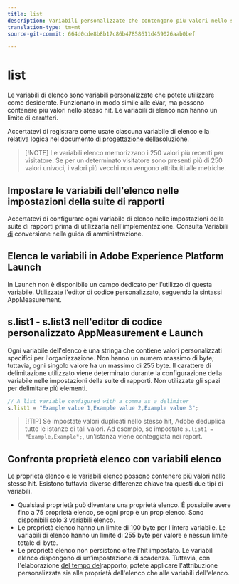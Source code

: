 ```yaml
---
title: list
description: Variabili personalizzate che contengono più valori nello stesso hit.
translation-type: tm+mt
source-git-commit: 664d0cde8b8b17c86b47858611d459026aab0bef

---
```



# list

Le variabili di elenco sono variabili personalizzate che potete utilizzare come desiderate. Funzionano in modo simile alle eVar, ma possono contenere più valori nello stesso hit. Le variabili di elenco non hanno un limite di caratteri.

Accertatevi di registrare come usate ciascuna variabile di elenco e la relativa logica nel documento [di progettazione della](../../prepare/solution-design.md)soluzione.

> [!NOTE] Le variabili elenco memorizzano i 250 valori più recenti per visitatore. Se per un determinato visitatore sono presenti più di 250 valori univoci, i valori più vecchi non vengono attribuiti alle metriche.

## Impostare le variabili dell&#39;elenco nelle impostazioni della suite di rapporti

Accertatevi di configurare ogni variabile di elenco nelle impostazioni della suite di rapporti prima di utilizzarla nell&#39;implementazione. Consulta Variabili [di](/help/admin/admin/conversion-var-admin/list-var-admin.md) conversione nella guida di amministrazione.

## Elenca le variabili in Adobe Experience Platform Launch

In Launch non è disponibile un campo dedicato per l’utilizzo di questa variabile. Utilizzate l&#39;editor di codice personalizzato, seguendo la sintassi AppMeasurement.

## s.list1 - s.list3 nell&#39;editor di codice personalizzato AppMeasurement e Launch

Ogni variabile dell&#39;elenco è una stringa che contiene valori personalizzati specifici per l&#39;organizzazione. Non hanno un numero massimo di byte; tuttavia, ogni singolo valore ha un massimo di 255 byte. Il carattere di delimitazione utilizzato viene determinato durante la configurazione della variabile nelle impostazioni della suite di rapporti. Non utilizzate gli spazi per delimitare più elementi.

```js
// A list variable configured with a comma as a delimiter
s.list1 = "Example value 1,Example value 2,Example value 3";
```

> [!TIP] Se impostate valori duplicati nello stesso hit, Adobe deduplica tutte le istanze di tali valori. Ad esempio, se impostate `s.list1 = "Example,Example";`, un&#39;istanza viene conteggiata nei report.

## Confronta proprietà elenco con variabili elenco

Le proprietà elenco e le variabili elenco possono contenere più valori nello stesso hit. Esistono tuttavia diverse differenze chiave tra questi due tipi di variabili.

* Qualsiasi proprietà può diventare una proprietà elenco. È possibile avere fino a 75 proprietà elenco, se ogni prop è un prop elenco. Sono disponibili solo 3 variabili elenco.
* Le proprietà elenco hanno un limite di 100 byte per l&#39;intera variabile. Le variabili di elenco hanno un limite di 255 byte per valore e nessun limite totale di byte.
* Le proprietà elenco non persistono oltre l’hit impostato. Le variabili elenco dispongono di un’impostazione di scadenza. Tuttavia, con l&#39;elaborazione [del tempo del](/help/components/vrs/vrs-report-time-processing.md)rapporto, potete applicare l&#39;attribuzione personalizzata sia alle proprietà dell&#39;elenco che alle variabili dell&#39;elenco.
